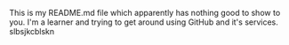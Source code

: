 This is my README.md file which apparently has nothing good to show to you. I'm a learner and trying to get around using GitHub and it's services.
slbsjkcblskn

